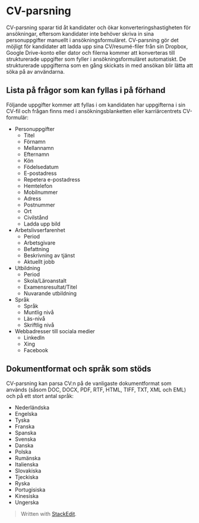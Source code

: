 # CV-parsning

CV-parsning sparar tid åt kandidater och ökar konverteringshastigheten för ansökningar, eftersom kandidater inte behöver skriva in sina personuppgifter manuellt i ansökningsformuläret. CV-parsning gör det möjligt för kandidater att ladda upp sina CV/resumé-filer från sin Dropbox, Google Drive-konto eller dator och filerna kommer att konverteras till strukturerade uppgifter som fyller i ansökningsformuläret automatiskt. De strukturerade uppgifterna som en gång skickats in med ansökan blir lätta att söka på av användarna.

## Lista på frågor som kan fyllas i på förhand

Följande uppgifter kommer att fyllas i om kandidaten har uppgifterna i sin CV-fil och frågan finns med i ansökningsblanketten eller karriärcentrets CV-formulär:

-   Personuppgifter
    -   Titel
    -   Förnamn
    -   Mellannamn
    -   Efternamn
    -   Kön
    -   Födelsedatum
    -   E-postadress
    -   Repetera e-postadress
    -   Hemtelefon
    -   Mobilnummer
    -   Adress
    -   Postnummer
    -   Ort
    -   Civilstånd
    -   Ladda upp bild
-   Arbetslivserfarenhet
    -   Period
    -   Arbetsgivare
    -   Befattning
    -   Beskrivning av tjänst
    -   Aktuellt jobb
-   Utbildning
    -   Period
    -   Skola/Läroanstalt
    -   Examensresultat/Titel
    -   Nuvarande utbildning
-   Språk
    -   Språk
    -   Muntlig nivå
    -   Läs-nivå
    -   Skriftlig nivå
-   Webbadresser till sociala medier
    -   LinkedIn
    -   Xing
    -   Facebook

## Dokumentformat och språk som stöds

CV-parsning kan parsa CV:n på de vanligaste dokumentformat som används (såsom DOC, DOCX, PDF, RTF, HTML, TIFF, TXT, XML och EML) och på ett stort antal språk:

-   Nederländska
-   Engelska
-   Tyska
-   Franska
-   Spanska
-   Svenska
-   Danska
-   Polska
-   Rumänska
-   Italienska
-   Slovakiska
-   Tjeckiska
-   Ryska
-   Portugisiska
-   Kinesiska
-   Ungerska


> Written with [StackEdit](https://stackedit.io/).
<!--stackedit_data:
eyJoaXN0b3J5IjpbLTMwMjI0NzQ1OF19
-->